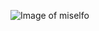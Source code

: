 ![Image of miselfo](https://www.google.com/url?sa=i&url=https%3A%2F%2Fwww.pinterest.com%2Fpin%2F207236020325673367%2F&psig=AOvVaw12Ki65TXK7OQPILJqvp9Dq&ust=1621286023877000&source=images&cd=vfe&ved=0CAIQjRxqFwoTCPiptp-Pz_ACFQAAAAAdAAAAABAD)
